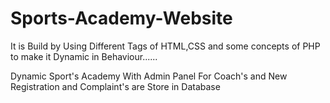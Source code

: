 # Sports-Academy-Website

It is Build by Using Different Tags of HTML,CSS and some concepts of PHP to make it Dynamic in Behaviour......

Dynamic Sport's Academy With Admin Panel For Coach's and New Registration and Complaint's are Store in Database
